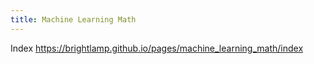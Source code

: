 ```yaml
---
title: Machine Learning Math
---
```


Index
<https://brightlamp.github.io/pages/machine_learning_math/index>
